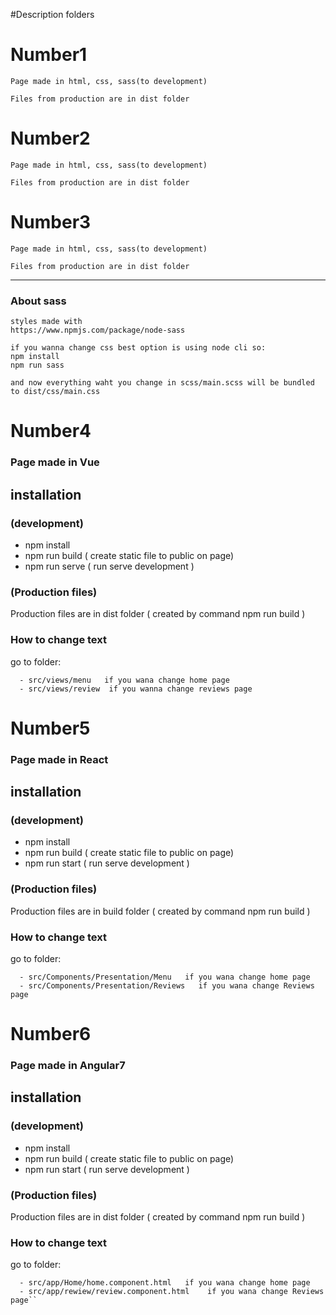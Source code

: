 

#Description folders

# Number1 
```
Page made in html, css, sass(to development)

Files from production are in dist folder
```

# Number2 
```
Page made in html, css, sass(to development)

Files from production are in dist folder
```

# Number3 
```
Page made in html, css, sass(to development)

Files from production are in dist folder
```

_________________________________________________
### About sass
```
styles made with
https://www.npmjs.com/package/node-sass

if you wanna change css best option is using node cli so: 
npm install 
npm run sass 

and now everything waht you change in scss/main.scss will be bundled to dist/css/main.css

```

# Number4 

### Page made in Vue

## installation

### (development)
- npm install 
- npm run build ( create static file to public on page)  
- npm run serve ( run serve development )

### (Production files)

Production files are in dist folder ( created by command npm run build )

### How to change text

go to folder: 
```
  - src/views/menu   if you wana change home page
  - src/views/review  if you wanna change reviews page
```

# Number5 

### Page made in React

## installation

### (development)
- npm install 
- npm run build ( create static file to public on page)  
- npm run start ( run serve development )

### (Production files)

Production files are in build folder ( created by command npm run build )

### How to change text

go to folder: 
```
  - src/Components/Presentation/Menu   if you wana change home page
  - src/Components/Presentation/Reviews   if you wana change Reviews page
```

# Number6 

### Page made in Angular7

## installation

### (development)
- npm install 
- npm run build ( create static file to public on page)  
- npm run start ( run serve development )

### (Production files)

Production files are in dist folder ( created by command npm run build )

### How to change text

go to folder: 
```
  - src/app/Home/home.component.html   if you wana change home page
  - src/app/rewiew/review.component.html    if you wana change Reviews page``
```



